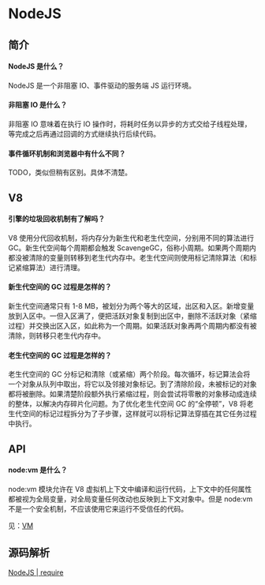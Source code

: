 # NodeJS



## 简介

#### NodeJS 是什么？

NodeJS 是一个非阻塞 IO、事件驱动的服务端 JS 运行环境。

#### 非阻塞 IO 是什么？

非阻塞 IO 意味着在执行 IO 操作时，将耗时任务以异步的方式交给子线程处理，等完成之后再通过回调的方式继续执行后续代码。

#### 事件循环机制和浏览器中有什么不同？

TODO，类似但稍有区别。具体不清楚。

## V8

#### 引擎的垃圾回收机制有了解吗？
        
V8 使用分代回收机制，将内存分为新生代和老生代空间，分别用不同的算法进行 GC。新生代空间每个周期都会触发 ScavengeGC，俗称小周期。如果两个周期内都没被清除的变量则转移到老生代内存中。老生代空间则使用标记清除算法（和标记紧缩算法）进行清理。

#### 新生代空间的 GC 过程是怎样的？

新生代空间通常只有 1-8 MB，被划分为两个等大的区域，出区和入区。新增变量放到入区中。一但入区满了，便把活跃对象复制到出区中，删除不活跃对象（紧缩过程）并交换出区入区，如此称为一个周期。如果活跃对象再两个周期内都没有被清除，则转移只老生代内存中。

#### 老生代空间的 GC 过程是怎样的？

老生代空间的 GC 分标记和清除（或紧缩）两个阶段。每次循环，标记算法会将一个对象从队列中取出，将它以及邻接对象标记。到了清除阶段，未被标记的对象都将被删除。如果清楚阶段额外执行紧缩过程，则会尝试将零散的对象移动成连续的整体，以解决内存碎片化问题。为了优化老生代空间 GC 的“全停顿”，V8 将老生代空间的标记过程拆分为了子步骤，这样就可以将标记算法穿插在其它任务过程中执行。

## API

#### node:vm 是什么？

node:vm 模块允许在 V8 虚拟机上下文中编译和运行代码，上下文中的任何属性都被视为全局变量，对全局变量任何改动也反映到上下文对象中。但是 node:vm 不是一个安全机制，不应该使用它来运行不受信任的代码。

见：[VM](http://nodejs.cn/api/vm.html#vm_vm_executing_javascript)

## 源码解析

[NodeJS | require](/maps/_server/nodejs/require.html)
